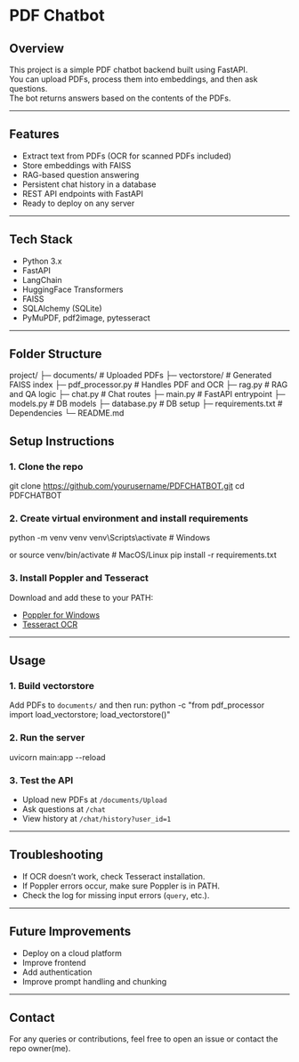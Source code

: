 # PDF Chatbot

## Overview
This project is a simple PDF chatbot backend built using FastAPI.  
You can upload PDFs, process them into embeddings, and then ask questions.  
The bot returns answers based on the contents of the PDFs.

---

## Features
- Extract text from PDFs (OCR for scanned PDFs included)
- Store embeddings with FAISS
- RAG-based question answering
- Persistent chat history in a database
- REST API endpoints with FastAPI
- Ready to deploy on any server

---

## Tech Stack
- Python 3.x
- FastAPI
- LangChain
- HuggingFace Transformers
- FAISS
- SQLAlchemy (SQLite)
- PyMuPDF, pdf2image, pytesseract

---

## Folder Structure
project/
├─ documents/ # Uploaded PDFs
├─ vectorstore/ # Generated FAISS index
├─ pdf_processor.py # Handles PDF and OCR
├─ rag.py # RAG and QA logic
├─ chat.py # Chat routes
├─ main.py # FastAPI entrypoint
├─ models.py # DB models
├─ database.py # DB setup
├─ requirements.txt # Dependencies
└─ README.md



## Setup Instructions

### 1. Clone the repo
git clone https://github.com/yourusername/PDFCHATBOT.git
cd PDFCHATBOT



### 2. Create virtual environment and install requirements
python -m venv venv
venv\Scripts\activate # Windows

or source venv/bin/activate # MacOS/Linux
pip install -r requirements.txt



### 3. Install Poppler and Tesseract
Download and add these to your PATH:
- [Poppler for Windows](https://github.com/oschwartz10612/poppler-windows/releases/)
- [Tesseract OCR](https://github.com/UB-Mannheim/tesseract/wiki)

---

## Usage

### 1. Build vectorstore
Add PDFs to `documents/` and then run:
python -c "from pdf_processor import load_vectorstore; load_vectorstore()"



### 2. Run the server
uvicorn main:app --reload



### 3. Test the API
- Upload new PDFs at `/documents/Upload`
- Ask questions at `/chat`
- View history at `/chat/history?user_id=1`

---

## Troubleshooting
- If OCR doesn’t work, check Tesseract installation.
- If Poppler errors occur, make sure Poppler is in PATH.
- Check the log for missing input errors (`query`, etc.).

---

## Future Improvements
- Deploy on a cloud platform
- Improve frontend
- Add authentication
- Improve prompt handling and chunking

---

## Contact
For any queries or contributions, feel free to open an issue or contact the repo owner(me).
